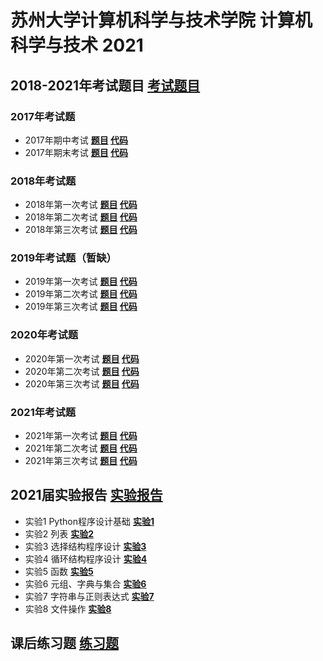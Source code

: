 # 苏州大学计算机科学与技术学院 计算机科学与技术 2021
## 2018-2021年考试题目 **[考试题目](历年考试)**
### 2017年考试题
+ 2017年期中考试   **[题目](历年考试/2017-1/Python2017期中.pdf) [代码](历年考试/2017-1/2017期中.py)**
+ 2017年期末考试   **[题目](历年考试/2017-2/Python2017期末.pdf) [代码](历年考试/2017-2/2017期末.py)**
### 2018年考试题
+ 2018年第一次考试 **[题目](历年考试/2018-1/Python2018-1.pdf)   [代码](历年考试/2018-1/2018-1.py)**
+ 2018年第二次考试 **[题目](历年考试/2018-2/Python2018-2.pdf)   [代码](历年考试/2018-2/2018-2.py)**
+ 2018年第三次考试 **[题目](历年考试/2018-3/Python2018-3.pdf)   [代码](历年考试/2018-3/2018-3.py)**
### 2019年考试题（暂缺）
+ 2019年第一次考试 **[题目](历年考试/2019-1/Python2019-1.pdf)   [代码](历年考试/2019-1/2019-1.py)**
+ 2019年第二次考试 **[题目](历年考试/2019-2/Python2019-2.pdf)   [代码](历年考试/2019-2/2019-2.py)**
+ 2019年第三次考试 **[题目](历年考试/2019-3/Python2019-3.pdf)   [代码](历年考试/2019-3/2019-3.py)**
### 2020年考试题
+ 2020年第一次考试 **[题目](历年考试/2020-1/Python2020-1.pdf)   [代码](历年考试/2020-1/2020-1.py)**
+ 2020年第二次考试 **[题目](历年考试/2020-2/Python2020-2.pdf)   [代码](历年考试/2020-2/2020-2.py)**
+ 2020年第三次考试 **[题目](历年考试/2020-3/Python2020-3.pdf)   [代码](历年考试/2020-3/2020-3.py)**
### 2021年考试题
+ 2021年第一次考试 **[题目](历年考试/2021-1/2021-1.dox)   [代码](历年考试/2021-1/2021-1.py)**
+ 2021年第二次考试 **[题目](历年考试/2021-2/Python2021-2.pdf)   [代码](历年考试/2021-2/2021-2.py)**
+ 2021年第三次考试 **[题目](历年考试/2021-3/Python2021-3.pdf)   [代码](历年考试/2021-3/2021-3.py)**
## 2021届实验报告      **[实验报告](实验报告)**
+ 实验1 Python程序设计基础 **[实验1](实验报告/实验1-Python程序设计基础.doc)**
+ 实验2 列表              **[实验2](实验报告/实验2-列表.doc)**
+ 实验3 选择结构程序设计   **[实验3](实验报告/实验3-选择结构程序设计.doc)**
+ 实验4 循环结构程序设计   **[实验4](实验报告/实验4-循环结构程序设计.doc)**
+ 实验5 函数              **[实验5](实验报告/实验5-函数.doc)**
+ 实验6 元组、字典与集合   **[实验6](实验报告/实验6-元组、字典与集合.doc)**
+ 实验7 字符串与正则表达式 **[实验7](实验报告/实验7-字符串与正则表达式.doc)**
+ 实验8 文件操作          **[实验8](实验报告/实验8-文件操作.doc)**
## 课后练习题          **[练习题](python作业100题)**